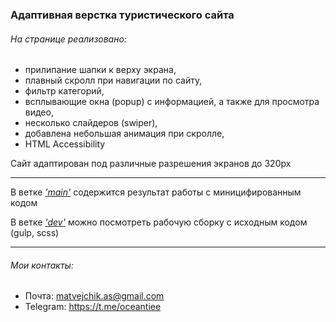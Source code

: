 ### Адаптивная верстка туристического сайта

###### На странице реализовано:

* прилипание шапки к верху экрана, 
* плавный скролл при навигации по сайту, 
* фильтр категорий, 
* всплывающие окна (popup) с информацией, а также для просмотра видео, 
* несколько слайдеров (swiper), 
* добавлена небольшая анимация при скролле,
* HTML Accessibility

Сайт адаптирован под различные разрешения экранов до 320px

---

В ветке <a href="https://github.com/oceantiee/tropa">_'main'_</a>  содержится результат работы с миницифированным кодом

В ветке <a href="https://github.com/oceantiee/tropa/tree/dev">_'dev'_</a> можно посмотреть рабочую сборку c исходным кодом (gulp, scss)  

---

###### Мои контакты:

* Почта: matvejchik.as@gmail.com
* Telegram: https://t.me/oceantiee
